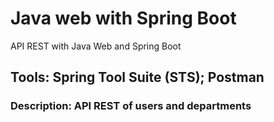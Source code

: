 # Java web with Spring Boot
API REST with Java Web and Spring Boot
## Tools: Spring Tool Suite (STS); Postman
### Description: API REST of users and departments
